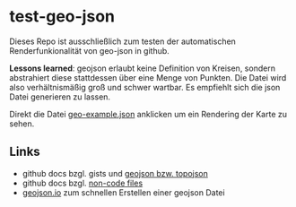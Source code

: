 # test-geo-json

Dieses Repo ist ausschließlich zum testen der automatischen Renderfunkionalität von geo-json in github.

**Lessons learned**: geojson erlaubt keine Definition von Kreisen, sondern abstrahiert diese stattdessen über eine Menge von Punkten. Die Datei wird also verhältnismäßig groß und schwer wartbar. Es empfiehlt sich die json Datei generieren zu lassen.

Direkt die Datei [geo-example.json](geo-example.json) anklicken um ein Rendering der Karte zu sehen.

## Links

* github docs bzgl. gists und [geojson bzw. topojson](https://docs.github.com/en/get-started/writing-on-github/working-with-advanced-formatting/creating-diagrams#creating-geojson-and-topojson-maps)
* github docs bzgl. [non-code files](https://docs.github.com/en/repositories/working-with-files/using-files/working-with-non-code-files#mapping-geojsontopojson-files-on-github)
* [geojson.io](https://geojson.io) zum schnellen Erstellen einer geojson Datei

